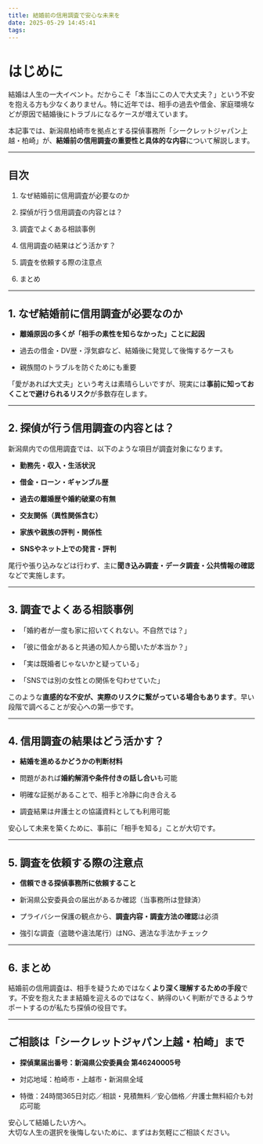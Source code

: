 ```yaml
---
title: 結婚前の信用調査で安心な未来を
date: 2025-05-29 14:45:41
tags:
---
```


# **はじめに**

結婚は人生の一大イベント。だからこそ「本当にこの人で大丈夫？」という不安を抱える方も少なくありません。特に近年では、相手の過去や借金、家庭環境などが原因で結婚後にトラブルになるケースが増えています。

本記事では、新潟県柏崎市を拠点とする探偵事務所「シークレットジャパン上越・柏崎」が、**結婚前の信用調査の重要性と具体的な内容**について解説します。

---

## **目次**

1. なぜ結婚前に信用調査が必要なのか

2. 探偵が行う信用調査の内容とは？

3. 調査でよくある相談事例

4. 信用調査の結果はどう活かす？

5. 調査を依頼する際の注意点

6. まとめ

---

## **1\. なぜ結婚前に信用調査が必要なのか**

* **離婚原因の多くが「相手の素性を知らなかった」ことに起因**

* 過去の借金・DV歴・浮気癖など、結婚後に発覚して後悔するケースも

* 親族間のトラブルを防ぐためにも重要

「愛があれば大丈夫」という考えは素晴らしいですが、現実には**事前に知っておくことで避けられるリスク**が多数存在します。

---

## **2\. 探偵が行う信用調査の内容とは？**

新潟県内での信用調査では、以下のような項目が調査対象になります。

* **勤務先・収入・生活状況**

* **借金・ローン・ギャンブル歴**

* **過去の離婚歴や婚約破棄の有無**

* **交友関係（異性関係含む）**

* **家族や親族の評判・関係性**

* **SNSやネット上での発言・評判**

尾行や張り込みなどは行わず、主に**聞き込み調査・データ調査・公共情報の確認**などで実施します。

---

## **3\. 調査でよくある相談事例**

* 「婚約者が一度も家に招いてくれない。不自然では？」

* 「彼に借金があると共通の知人から聞いたが本当か？」

* 「実は既婚者じゃないかと疑っている」

* 「SNSでは別の女性との関係を匂わせていた」

このような**直感的な不安が、実際のリスクに繋がっている場合もあります**。早い段階で調べることが安心への第一歩です。

---

## **4\. 信用調査の結果はどう活かす？**

* **結婚を進めるかどうかの判断材料**

* 問題があれば**婚約解消や条件付きの話し合い**も可能

* 明確な証拠があることで、相手と冷静に向き合える

* 調査結果は弁護士との協議資料としても利用可能

安心して未来を築くために、事前に「相手を知る」ことが大切です。

---

## **5\. 調査を依頼する際の注意点**

* **信頼できる探偵事務所に依頼すること**

* 新潟県公安委員会の届出があるか確認（当事務所は登録済）

* プライバシー保護の観点から、**調査内容・調査方法の確認**は必須

* 強引な調査（盗聴や違法尾行）はNG、適法な手法かチェック

---

## **6\. まとめ**

結婚前の信用調査は、相手を疑うためではなく**より深く理解するための手段**です。不安を抱えたまま結婚を迎えるのではなく、納得のいく判断ができるようサポートするのが私たち探偵の役目です。

---

## **ご相談は「シークレットジャパン上越・柏崎」まで**

* **探偵業届出番号：新潟県公安委員会 第46240005号**

* 対応地域：柏崎市・上越市・新潟県全域

* 特徴：24時間365日対応／相談・見積無料／安心価格／弁護士無料紹介も対応可能

安心して結婚したい方へ。  
大切な人生の選択を後悔しないために、まずはお気軽にご相談ください。

